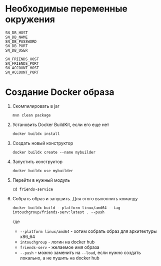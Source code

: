 # Необходимые переменные окружения

```
SN_DB_HOST
SN_DB_NAME
SN_DB_PASSWORD
SN_DB_PORT
SN_DB_USER

SN_FRIENDS_HOST
SN_FRIENDS_PORT
SN_ACCOUNT_HOST
SN_ACCOUNT_PORT
```

# Создание Docker образа

1. Скомпилировать в jar

   ```shell
   mvn clean package
   ```

2. Установить Docker BuildKit, если его еще нет
   ```shell
   docker buildx install
   ```

3. Создать новый конструктор
   ```shell
   docker buildx create --name mybuilder
   ```

4. Запустить конструктор
   ```shell
   docker buildx use mybuilder
   ```
5. Перейти в нужный модуль
   ```shell
   cd friends-service
   ```
6. Собрать образ и запушить. Для этого выполнить команду
   ```shell
   docker buildx build --platform linux/amd64 --tag intouchgroup/friends-serv:latest . --push
   ```
   где
   * `--platform linux/amd64` - хотим собрать образ для архитектуры x86_64
   * `intouchgroup` - логин на docker hub
   * `friends-serv` - желаемое имя образа
   * `--push` - можно заменить на `--load`, если нужно создать локально, а не пушить на docker hub
